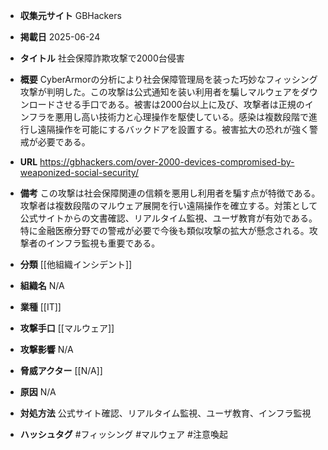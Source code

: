 - **収集元サイト**
GBHackers

- **掲載日**
2025-06-24

- **タイトル**
社会保障詐欺攻撃で2000台侵害

- **概要**
CyberArmorの分析により社会保障管理局を装った巧妙なフィッシング攻撃が判明した。この攻撃は公式通知を装い利用者を騙しマルウェアをダウンロードさせる手口である。被害は2000台以上に及び、攻撃者は正規のインフラを悪用し高い技術力と心理操作を駆使している。感染は複数段階で進行し遠隔操作を可能にするバックドアを設置する。被害拡大の恐れが強く警戒が必要である。

- **URL**
https://gbhackers.com/over-2000-devices-compromised-by-weaponized-social-security/

- **備考**
この攻撃は社会保障関連の信頼を悪用し利用者を騙す点が特徴である。攻撃者は複数段階のマルウェア展開を行い遠隔操作を確立する。対策として公式サイトからの文書確認、リアルタイム監視、ユーザ教育が有効である。特に金融医療分野での警戒が必要で今後も類似攻撃の拡大が懸念される。攻撃者のインフラ監視も重要である。

- **分類**
[[他組織インシデント]]

- **組織名**
N/A

- **業種**
[[IT]]

- **攻撃手口**
[[マルウェア]]

- **攻撃影響**
N/A

- **脅威アクター**
[[N/A]]

- **原因**
N/A

- **対処方法**
公式サイト確認、リアルタイム監視、ユーザ教育、インフラ監視

- **ハッシュタグ**
#フィッシング #マルウェア #注意喚起
